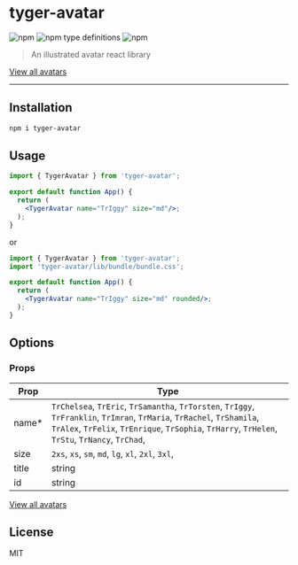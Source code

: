 # tyger-avatar

![npm](https://img.shields.io/npm/v/tyger-avatar) ![npm type definitions](https://img.shields.io/npm/types/tyger-avatar) ![npm](https://img.shields.io/npm/dm/tyger-avatar)

> An illustrated avatar react library

[View all avatars](https://ivstudio.github.io/tyger-avatar-wiki/)

---

## Installation

```bash
npm i tyger-avatar
```

## Usage

```jsx
import { TygerAvatar } from 'tyger-avatar';

export default function App() {
  return (
    <TygerAvatar name="TrIggy" size="md"/>;
  );
}
```

or

```jsx
import { TygerAvatar } from 'tyger-avatar';
import 'tyger-avatar/lib/bundle/bundle.css';

export default function App() {
  return (
    <TygerAvatar name="TrIggy" size="md" rounded/>;
  );
}
```

## Options

### Props

| Prop   | Type                                                                                                                                                                                                                       |
| ------ | -------------------------------------------------------------------------------------------------------------------------------------------------------------------------------------------------------------------------- |
| name\* | `TrChelsea`, `TrEric`, `TrSamantha`, `TrTorsten`, `TrIggy`, `TrFranklin`, `TrImran`, `TrMaria`, `TrRachel`, `TrShamila`, `TrAlex`, `TrFelix`, `TrEnrique`, `TrSophia`, `TrHarry`, `TrHelen`, `TrStu`, `TrNancy`, `TrChad`, |
| size   | `2xs`, `xs`, `sm`, `md`, `lg`, `xl`, `2xl`, `3xl`,                                                                                                                                                                         |
| title  | string                                                                                                                                                                                                                     |
| id     | string                                                                                                                                                                                                                     |

[View all avatars](https://ivstudio.github.io/tyger-avatar-wiki/)

## License

MIT
